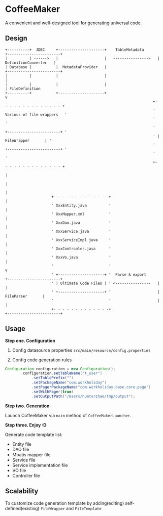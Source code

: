 # CoffeeMaker
A convenient and well-designed tool for generating universal code.

## Design
```
+----------+  JDBC     +---------------------+    TableMetadata      +------------------------+
|          | ------>   |                     |   ---------------->   |  DefinitionConverter   |
| Database |           |  MetadataProvider   |                       +------------------------+
|          |           |                     |                         |
|          |           |                     |                         | FileDefinition
+----------+           +---------------------+                         v
                                                                   +- - - - - - - - - - - - - - +
                                                                   ' Various of file wrappers   '
                                                                   '                            '
                                                                   ' +------------------------+ '
                                                                   ' |      FileWrapper       | '
                                                                   ' +------------------------+ '
                                                                   '                            '
                                                                   +- - - - - - - - - - - - - - +
                                                                       |
                                                                       |
                                                                       |
                     +- - - - - - - - - - - - -+                       |
                     ' XxxEntity.java          '                       |
                     ' XxxMapper.xml           '                       |
                     ' XxxDao.java             '                       |
                     ' XxxService.java         '                       |
                     ' XxxServiceImpl.java     '                       |
                     ' XxxControoler.java      '                       |
                     ' XxxVo.java              '                       |
                     '                         '                       v
                     ' +---------------------+ '  Parse & export     +------------------------+
                     ' | Ultimate Code Files | ' <----------------   |                        |
                     ' +---------------------+ '                     |       FileParser       |
                     '                         '                     |                        |
                     +- - - - - - - - - - - - -+                     +------------------------+
```



## Usage

**Step one. Configuration**

1. Config datasource properties
`src/main/resource/config.properties`

2. Config code generation rules
```java
Configuration configuration = new Configuration();
        configuration.setTableName("t_user")
            .setTablePrefix("")
            .setPackageName("com.workholiday")
            .setPagerPackageName("com.workholiday.base.core.page")
            .setWithPager(true)
            .setOutputPath("/Users/hunterzhao/tmp/output");
```


**Step two. Generation**

Launch CoffeeMaker via `main` method of `CoffeeMakerLauncher`.


**Step three. Enjoy :D**

Generate code template list:
- Entity file
- DAO file
- Mbatis mapper file
- Service file
- Service implementation file
- VO file
- Controller file

## Scalability
To customize code generation template by adding(editing) self-defined(existing) `FileWrapper` and `FileTemplate`
